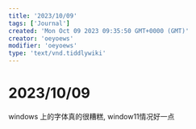 ```yaml
---
title: '2023/10/09'
tags: ['Journal']
created: 'Mon Oct 09 2023 09:35:50 GMT+0000 (GMT)'
creator: 'oeyoews'
modifier: 'oeyoews'
type: 'text/vnd.tiddlywiki'
---
```


# 2023/10/09

windows 上的字体真的很糟糕, window11情况好一点
